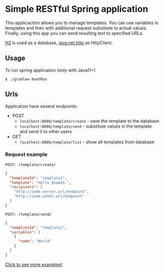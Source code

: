 # Simple RESTful Spring application

This applicaction allows you to manage templates. You can use variables in templates and then with additional request
substitute to actual values. Finally, using this app you can send resulting text to specified URLs.

[H2](https://www.h2database.com/html/main.html) is used as a database,
[java.net.http](https://docs.oracle.com/en/java/javase/11/docs/api/java.net.http/java/net/http/package-summary.html)
as HttpClient.

## Usage

To run spring application (only with Java11+)

```shell
$ ./gradlew bootRun  
```

## Urls

Application have several endpoints:

- POST
    - `localhost:8080/template/create` - save the template to the database
    - `localhost:8080/template/send` - substitute values in the template and send it to other users
- GET
    - `localhost:8080/template/list` - show all templates from database

### Request example

`POST: /template/create/`

```json
{
  "templateId": "template1",
  "template": "Hello $name$.",
  "recipients": [
    "http://some.server.url/endpoint",
    "http://some.other.url/endpoint"
  ]
}
```

`POST: /template/send/`

```json
{
  "templateId": "template1",
  "variables": [
    {
      "name": "World"
    }
  ]
}
```

[Click to see more examples!](https://github.com/PaGr0m/spring-boot-analytics-service/tree/main/requests)
